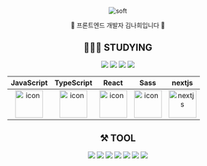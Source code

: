


<div align=center>
  
![soft](https://capsule-render.vercel.app/api?type=soft&color=auto&text=🌱Nahee's&nbsp;GitHub&fontSize=40&animation=twinkling)

<center>🌱 프론트엔드 개발자 김나희입니다 🌱<center>

## 👩🏻‍💻 STUDYING
<div>
  <img src="https://img.shields.io/badge/html5-E34F26?style=flat&logo=HTML5&logoColor=white"/>
  <img src="https://img.shields.io/badge/css3-1572B6?style=flat&logo=CSS3&logoColor=white"/>
  <img src="https://img.shields.io/badge/styled%20components-DB7093?style=flat&logo=styled-components&logoColor=white"/>
  <img src="https://img.shields.io/badge/Redux-764ABC?style=flat&logo=Redux&logoColor=white"/>
</div>


|JavaScript|TypeScript|React|Sass|nextjs|
| :--: | :--: | :--: | :--: | :--: |
| <img src="https://techstack-generator.vercel.app/js-icon.svg" alt="icon" width="63" height="63" /> | <img src="https://techstack-generator.vercel.app/ts-icon.svg" alt="icon" width="63" height="63" /> | <img src="https://techstack-generator.vercel.app/react-icon.svg" alt="icon" width="63" height="63" /> | <img src="https://techstack-generator.vercel.app/sass-icon.svg" alt="icon" width="63" height="63" />|<img src="https://skillicons.dev/icons?i=nextjs" width="63" height="63" alt="nextjs" /></div> |

## ⚒ TOOL
<div>
  <img src="https://img.shields.io/badge/vsCode-007ACC?style=flat&logo=Visual Studio Code&logoColor=white"/>
  <img src="https://img.shields.io/badge/Git-F05032?style=flat&logo=Git&logoColor=white"/>
  <img src="https://img.shields.io/badge/GitHub-181717?style=flat&logo=GitHub&logoColor=white"/>
  <img src="https://img.shields.io/badge/Notion-000000?style=flat&logo=Notion&logoColor=white"/>
  <img src="https://img.shields.io/badge/Slack-4A154B?style=flat&logo=Slack&logoColor=white"/>
  <img src="https://img.shields.io/badge/AWS-232F3E?style=flat&logo=Amazon AWS&logoColor=white"/>
  <img src="https://img.shields.io/badge/Trello-0052CC?style=flat&logo=Trello&logoColor=white"/>
</div>




